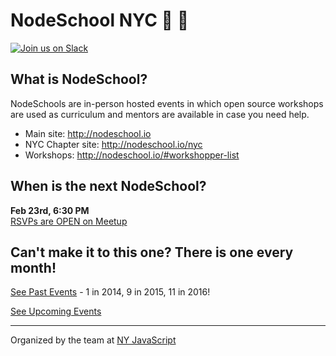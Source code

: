NodeSchool NYC :school: :statue_of_liberty:
===
[![Join us on Slack](http://nyjavascript-slack.herokuapp.com/badge.svg)](https://nyjavascript-slack.herokuapp.com/)

What is NodeSchool?
------
NodeSchools are in-person hosted events in which open source workshops are used as curriculum and mentors are available in case you need help.

* Main site: http://nodeschool.io
* NYC Chapter site: http://nodeschool.io/nyc
* Workshops: http://nodeschool.io/#workshopper-list


## When is the next NodeSchool?
**Feb 23rd, 6:30 PM**<br/>
[RSVPs are OPEN on Meetup](https://www.meetup.com/NY-JavaScript/events/237477392/)

## Can't make it to this one? There is one every month!

[See Past Events](https://github.com/nodeschool/nyc/blob/master/past-events.md) - 1 in 2014, 9 in 2015, 11 in 2016!

[See Upcoming Events](https://github.com/nodeschool/nyc/blob/master/upcoming-events.md)

---

Organized by the team at [NY JavaScript](https://www.meetup.com/ny-javascript)